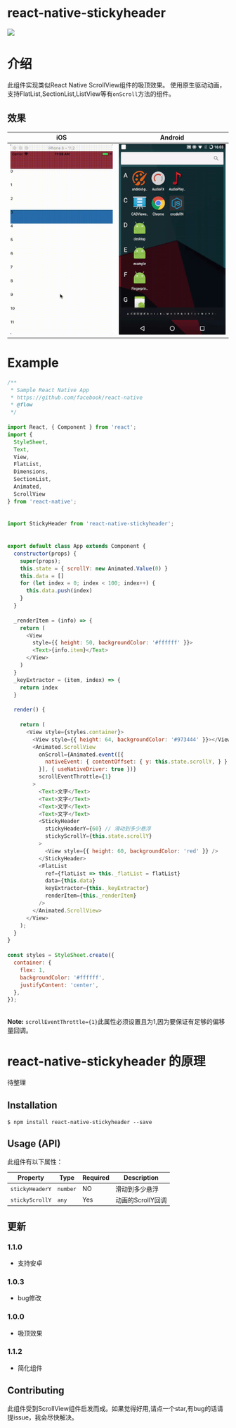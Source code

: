 # react-native-stickyheader
[![](https://img.shields.io/npm/dm/react-native-stickyheader.svg?style=flat-square)](https://www.npmjs.com/package/react-native-stickyheader)

# 介绍

此组件实现类似React Native ScrollView组件的吸顶效果。
使用原生驱动动画，支持FlatList,SectionList,ListView等有`onScroll`方法的组件。

## 效果

| iOS | Android |
| --- | ------- |
| ![](./example/demo_ios.gif) | ![](./example/demo_android.gif) |

# Example

```js
/**
 * Sample React Native App
 * https://github.com/facebook/react-native
 * @flow
 */

import React, { Component } from 'react';
import {
  StyleSheet,
  Text,
  View,
  FlatList,
  Dimensions,
  SectionList,
  Animated,
  ScrollView
} from 'react-native';


import StickyHeader from 'react-native-stickyheader';


export default class App extends Component {
  constructor(props) {
    super(props);
    this.state = { scrollY: new Animated.Value(0) }
    this.data = []
    for (let index = 0; index < 100; index++) {
      this.data.push(index)
    }
  }

  _renderItem = (info) => {
    return (
      <View
        style={{ height: 50, backgroundColor: '#ffffff' }}>
        <Text>{info.item}</Text>
      </View>
    )
  }
  _keyExtractor = (item, index) => {
    return index
  }

  render() {

    return (
      <View style={styles.container}>
        <View style={{ height: 64, backgroundColor: '#973444' }}></View>
        <Animated.ScrollView
          onScroll={Animated.event([{
            nativeEvent: { contentOffset: { y: this.state.scrollY, } }
          }], { useNativeDriver: true })}
          scrollEventThrottle={1}
        >
          <Text>文字</Text>
          <Text>文字</Text>
          <Text>文字</Text>
          <Text>文字</Text>
          <StickyHeader
            stickyHeaderY={60} // 滑动到多少悬浮
            stickyScrollY={this.state.scrollY}
          >
            <View style={{ height: 60, backgroundColor: 'red' }} />
          </StickyHeader>
          <FlatList
            ref={flatList => this._flatList = flatList}
            data={this.data}
            keyExtractor={this._keyExtractor}
            renderItem={this._renderItem}
          />
        </Animated.ScrollView>
      </View>
    );
  }
}

const styles = StyleSheet.create({
  container: {
    flex: 1,
    backgroundColor: '#ffffff',
    justifyContent: 'center',
  },
});



```
**Note:** `scrollEventThrottle={1}`此属性必须设置且为1,因为要保证有足够的偏移量回调。


# react-native-stickyheader 的原理

待整理


## Installation

```
$ npm install react-native-stickyheader --save
```


## Usage (API)

此组件有以下属性：

| Property | Type | Required | Description |
| -------- | ---- | -------- | ----------- |
| `stickyHeaderY` | `number` | NO | 滑动到多少悬浮  |
| `stickyScrollY` | `any` | Yes | 动画的ScrollY回调 |

## 更新
### 1.1.0

- 支持安卓 

### 1.0.3

- bug修改

### 1.0.0

- 吸顶效果

### 1.1.2

- 简化组件

## Contributing

此组件受到ScrollView组件启发而成。如果觉得好用,请点一个star,有bug的话请提issue，我会尽快解决。

